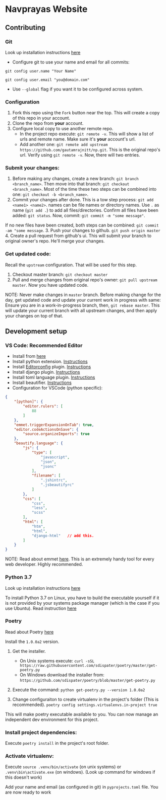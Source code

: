 # Navprayas Website

## Contributing

### Git
Look up installation instructions [here](https://git-scm.com/downloads)

- Configure git to use your name and email for all commits:

`git config user.name "Your Name"`

`git config user.email "you@domain.com"`

- Use `--global` flag if you want it to be configured across system.

### Configuration

1. Fork this repo using the `Fork` button near the top. This will create a copy of this repo in your account.
2. Clone the repo from **your** account.
3. Configure local copy to use another remote repo.
    - In the project repo execute: `git remote -v`. This will show a list of urls and remote name. Make sure it's **your** account's url.
    - Add another one: `git remote add upstream https://github.com/gautamrajnitt/np.git`. This is the original repo's url. Verify using `git remote -v`. Now, there will two entries.

### Submit your changes:
1. Before making any changes, create a new branch: `git branch <branch_name>`. Then move into that branch: `git checkout <branch_name>`. Most of the time these two steps can be combined into one: `git checkout -b <branch_name>`.
2. Commit your changes after done. This is a tow step process: `git add <name1> <name2>`. names can be file names or directory names. Use `.` as name (`git add .`) to add all files/directories. Confirm all files have been added: `git status`. Now, commit: `git commit -m "some message"`.

If no new files have been created, both steps can be combined: `git commit -am "some message`.
3. Push your changes to github. `git push origin master`
4. Create a pull request from github's ui. This will submit your branch to original owner's repo. He'll merge your changes.

### Get updated code:
Recall the `upstream` configuration. That will be used for this step.
1. Checkout master branch: `git checkout master`
2. Pull and merge changes from original repo's owner: `git pull upstream master`. Now you have updated code.

NOTE: Never make changes in `master` branch. Before making change for the day, get updated code and update your current work in progress with same: Ensure you are in a work-in-progress branch, then, `git rebase master`. This will update your current branch with all upstream changes, and then apply your changes on top of that.

## Development setup

### VS Code: Recommended Editor

- Install from [here](https://code.visualstudio.com/)
- Install python extension. [Instructions](https://marketplace.visualstudio.com/itemdetails?itemName=ms-python.python)
- Install [Editorconfig](https://editorconfig.org/) plugin. [Instructions](https://marketplace.visualstudio.com/itemdetails?itemName=EditorConfig.EditorConfig)
- Install django plugin. [Instructions](https://marketplace.visualstudio.com/itemdetails?itemName=batisteo.vscode-django)
- Install toml language plugin. [Instructions](https://marketplace.visualstudio.com/itemdetails?itemName=bungcip.better-toml)
- Install beautifier. [Instructions](https://marketplace.visualstudio.com/itemdetails?itemName=HookyQR.beautify)
- Configuration for VSCode (python specific):
```json
{
    "[python]": {
        "editor.rulers": [
            88
        ]
    },
    "emmet.triggerExpansionOnTab": true,
    "editor.codeActionsOnSave": {
        "source.organizeImports": true
    },
    "beautify.language": {
        "js": {
            "type": [
                "javascript",
                "json",
                "jsonc"
            ],
            "filename": [
                ".jshintrc",
                ".jsbeautifyrc"
            ]
        },
        "css": [
            "css",
            "less",
            "scss"
        ],
        "html": [
            "htm",
            "html",
            "django-html"   // add this.
        ]
    }
}

```

NOTE: Read about emmet [here](https://emmet.io/). This is an extremely handy tool for every web developer. Highly recommended.

### Python 3.7
Look up installation instructions [here](https://www.python.org/downloads/)

To install Python 3.7 on Linux, you have to build the executable yourself if it is not provided by your systems package manager (which is the case if you use Ubuntu).
Read instruction [here](https://linuxize.com/post/how-to-install-python-3-7-on-ubuntu-18-04/#installing-python-3-7-on-ubuntu-from-source)

### Poetry
Read about Poetry [here](https://poetry.eustace.io/docs/)

Install the `1.0.0a2` version.

1. Get the installer.
    - On Unix systems execute: `curl -sSL https://raw.githubusercontent.com/sdispater/poetry/master/get-poetry.py`
    - On Windows download the installer from: `https://github.com/sdispater/poetry/blob/master/get-poetry.py`

2. Execute the command: `python get-poetry.py --version 1.0.0a2`

3. Change configuraiton to create virtualenv in the project's folder (This is recommended).
    `poetry config settings.virtualenvs.in-project true`

This will make poetry executable available to you. You can now manage an independent dev environment for this project.

### Install project dependencies:
Execute `poetry install` in the project's root folder.

### Activate virtualenv:
Execute `source .venv/bin/activate` (on unix systems) or `.venv\bin\activate.exe` (on windows). (Look up command for windows if this doesn't work)


Add your name and email (as configured in git) in `pyprojects.toml` file. You are now ready to work
